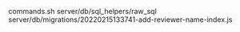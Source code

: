 commands.sh
server/db/sql_helpers/raw_sql
server/db/migrations/20220215133741-add-reviewer-name-index.js
